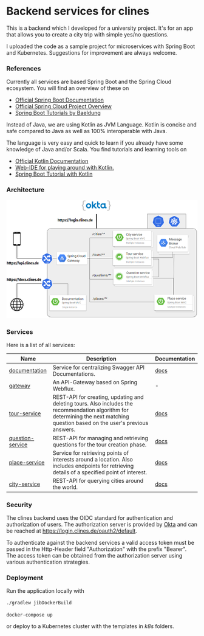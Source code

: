 # Backend services for clines

This is a backend which I developed for a university project. It's for an app that allows you to create a city trip 
with simple yes/no questions.

I uploaded the code as a sample project for microservices with Spring Boot and Kubernetes. Suggestions for improvement 
are always welcome.

### References
Currently all services are based Spring Boot and the Spring Cloud ecosystem. You will find an overview of these on

* [Official Spring Boot Documentation](https://docs.spring.io/spring-boot/docs/current/reference/html/)
* [Official Spring Cloud Project Overview](https://spring.io/projects/spring-cloud)
* [Spring Boot Tutorials by Baeldung](https://www.baeldung.com/spring-boot)

Instead of Java, we are using Kotlin as JVM Language. Kotlin is concise and safe compared to Java as 
well as 100% interoperable with Java.

The language is very easy and quick to learn if you already have some knowledge of Java and/or Scala. You find 
tutorials and learning tools on

* [Official Kotlin Documentation](https://kotlinlang.org/docs/reference/)
* [Web-IDE for playing around with Kotlin.](https://play.kotlinlang.org/)
* [Spring Boot Tutorial with Kotlin](https://spring.io/guides/tutorials/spring-boot-kotlin/)

### Architecture

![Architecture diagram](images/backend-architecture.PNG)

### Services
Here is a list of all services:

| Name          | Description   | Documentation |
| ------------- | ------------- | ------------- |
| [documentation](/documentation)  | Service for centralizing Swagger API Documentations. | [docs](http://localhost:8080/swagger-ui.html)
| [gateway](/gateway)  | An API-Gateway based on Spring Webflux.  | -
| [tour-service](/tour-service)  | REST-API for creating, updating and deleting tours. Also includes the recommendation algorithm for determining the next matching question based on the user's previous answers. | [docs](http://localhost:8080/swagger-ui.html#/tour-service)
| [question-service](/question-service)  | REST-API for managing and retrieving questions for the tour creation phase. | [docs](http://localhost:8080/swagger-ui.html#/question-service)
| [place-service](/place-service)  | Service for retrieving points of interests around a location. Also includes endpoints for retrieving details of a specified point of interest. | [docs](http://localhost:8080/swagger-ui.html#/place-service)
| [city-service](/city-service)  |  REST-API for querying cities around the world. | [docs](http://localhost:8080/swagger-ui.html#/city-service)

### Security
The clines backend uses the OIDC standard for authentication and authorization of users. The authorization server is 
provided by [Okta](https://www.okta.com/) and can be reached at https://login.clines.de/oauth2/default.

To authenticate against the backend services a valid access token must be passed in the Http-Header field 
"Authorization" with the prefix "Bearer". The access token can be obtained from the authorization server using various 
authentication strategies.

### Deployment

Run the application locally with

```shell script
./gradlew jibDockerBuild

docker-compose up
```

or deploy to a Kubernetes cluster with the templates in _k8s_ folders.



